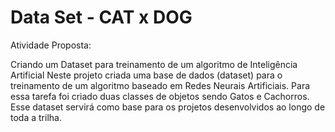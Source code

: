 # Data Set - CAT x DOG 

Atividade Proposta: 

Criando um Dataset para treinamento de um algoritmo de Inteligência Artificial
Neste projeto criada uma base de dados (dataset) para o treinamento de um algoritmo baseado em Redes Neurais Artificiais. 
Para essa tarefa foi criado duas classes de objetos sendo Gatos e Cachorros. 
Esse dataset servirá como base para os projetos desenvolvidos ao longo de toda a trilha. 
